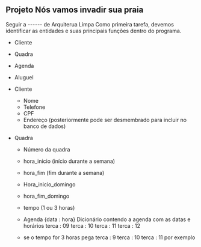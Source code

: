 ## Projeto Nós vamos invadir sua praia

Seguir a ------ de Arquiterua Limpa
Como primeira tarefa, devemos identificar as entidades e suas principais funções dentro do programa.

* Cliente
* Quadra
* Agenda
* Aluguel

* Cliente
    - Nome
    - Telefone
    - CPF
    - Endereço (posteriormente pode ser desmembrado para incluir no banco de dados)

* Quadra
    - Número da quadra
    - hora_inicio (início durante a semana)
    - hora_fim (fim durante a semana)
    - Hora_inicio_domingo
    - hora_fim_domingo
    - tempo (1 ou 3 horas)
    - Agenda {data : hora} Dicionário contendo a agenda com as datas e horários
        terca : 09
        terca : 10
        terca : 11
        terca : 12

    - se o tempo for 3 horas pega 
            terca : 9
            terca : 10
            terca : 11
        por exemplo